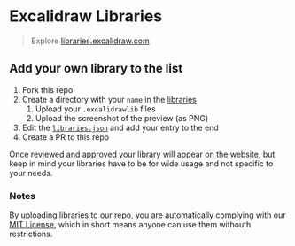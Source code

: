 # Excalidraw Libraries

> Explore [libraries.excalidraw.com](https://libraries.excalidraw.com)

## Add your own library to the list

1. Fork this repo
2. Create a directory with your `name` in the [libraries](libraries)
   1. Upload your `.excalidrawlib` files
   2. Upload the screenshot of the preview (as PNG)
3. Edit the [`libraries.json`](libraries.json) and add your entry to the end
4. Create a PR to this repo

Once reviewed and approved your library will appear on the [website](https://excalidraw.github.io/excalidraw-libs/), but keep in mind your libraries have to be for wide usage and not specific to your needs.

### Notes

By uploading libraries to our repo, you are automatically complying with our [MIT License](LICENSE), which in short means anyone can use them withouth restrictions.
